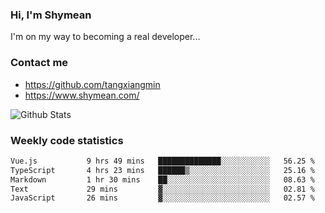 ### Hi, I'm Shymean

I'm on my way to becoming a real developer...

### Contact me

- <https://github.com/tangxiangmin>
- <https://www.shymean.com/>

![Github Stats](https://github-readme-stats.vercel.app/api?username=tangxiangmin&show_icons=true&theme=dark)


###  Weekly code statistics

<!--START_SECTION:waka-->

```txt
Vue.js           9 hrs 49 mins   ██████████████░░░░░░░░░░░   56.25 %
TypeScript       4 hrs 23 mins   ██████▒░░░░░░░░░░░░░░░░░░   25.16 %
Markdown         1 hr 30 mins    ██░░░░░░░░░░░░░░░░░░░░░░░   08.63 %
Text             29 mins         ▓░░░░░░░░░░░░░░░░░░░░░░░░   02.81 %
JavaScript       26 mins         ▓░░░░░░░░░░░░░░░░░░░░░░░░   02.57 %
```

<!--END_SECTION:waka-->